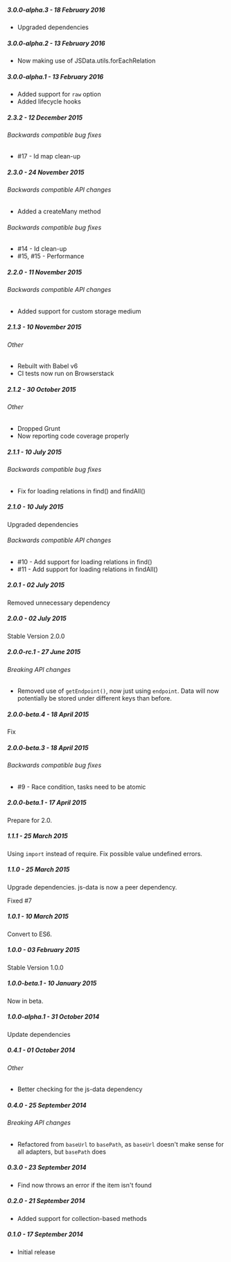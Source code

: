 ##### 3.0.0-alpha.3 - 18 February 2016

- Upgraded dependencies

##### 3.0.0-alpha.2 - 13 February 2016

- Now making use of JSData.utils.forEachRelation

##### 3.0.0-alpha.1 - 13 February 2016

- Added support for `raw` option
- Added lifecycle hooks

##### 2.3.2 - 12 December 2015

###### Backwards compatible bug fixes
- #17 - Id map clean-up

##### 2.3.0 - 24 November 2015

###### Backwards compatible API changes
- Added a createMany method

###### Backwards compatible bug fixes
- #14 - Id clean-up
- #15, #15 - Performance

##### 2.2.0 - 11 November 2015

###### Backwards compatible API changes
- Added support for custom storage medium

##### 2.1.3 - 10 November 2015

###### Other
- Rebuilt with Babel v6
- CI tests now run on Browserstack

##### 2.1.2 - 30 October 2015

###### Other
- Dropped Grunt
- Now reporting code coverage properly

##### 2.1.1 - 10 July 2015

###### Backwards compatible bug fixes
- Fix for loading relations in find() and findAll()

##### 2.1.0 - 10 July 2015

Upgraded dependencies

###### Backwards compatible API changes
- #10 - Add support for loading relations in find()
- #11 - Add support for loading relations in findAll()

##### 2.0.1 - 02 July 2015

Removed unnecessary dependency

##### 2.0.0 - 02 July 2015

Stable Version 2.0.0

##### 2.0.0-rc.1 - 27 June 2015

###### Breaking API changes
- Removed use of `getEndpoint()`, now just using `endpoint`. Data will now potentially be stored under different keys than before.

##### 2.0.0-beta.4 - 18 April 2015

Fix

##### 2.0.0-beta.3 - 18 April 2015

###### Backwards compatible bug fixes
- #9 - Race condition, tasks need to be atomic

##### 2.0.0-beta.1 - 17 April 2015

Prepare for 2.0.

##### 1.1.1 - 25 March 2015

Using `import` instead of require. Fix possible value undefined errors.

##### 1.1.0 - 25 March 2015

Upgrade dependencies. js-data is now a peer dependency.

Fixed #7

##### 1.0.1 - 10 March 2015

Convert to ES6.

##### 1.0.0 - 03 February 2015

Stable Version 1.0.0

##### 1.0.0-beta.1 - 10 January 2015

Now in beta.

##### 1.0.0-alpha.1 - 31 October 2014

Update dependencies

##### 0.4.1 - 01 October 2014

###### Other
- Better checking for the js-data dependency

##### 0.4.0 - 25 September 2014

###### Breaking API changes
- Refactored from `baseUrl` to `basePath`, as `baseUrl` doesn't make sense for all adapters, but `basePath` does

##### 0.3.0 - 23 September 2014

- Find now throws an error if the item isn't found

##### 0.2.0 - 21 September 2014

- Added support for collection-based methods

##### 0.1.0 - 17 September 2014

- Initial release

